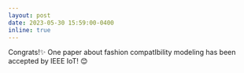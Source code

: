 ```yaml
---
layout: post
date: 2023-05-30 15:59:00-0400
inline: true
---
```

Congrats!:sparkles: One paper about  fashion compatIbility modeling has been accepted by IEEE IoT! :blush:
